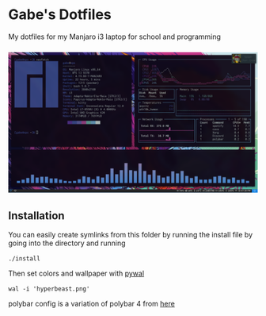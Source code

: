 # Gabe's Dotfiles
My dotfiles for my Manjaro i3 laptop for school and programming

<h3 align = "center"><img src = "desktopPic.png" width = "650px">

## Installation
You can easily create symlinks from this folder by running the install file by going into the directory and running 
```
./install
```
Then set colors and wallpaper with [pywal](https://github.com/dylanaraps/pywal)
```
wal -i 'hyperbeast.png'
```

polybar config is a variation of polybar 4 from [here](https://github.com/adi1090x/polybar-themes/tree/master/polybar-4)
